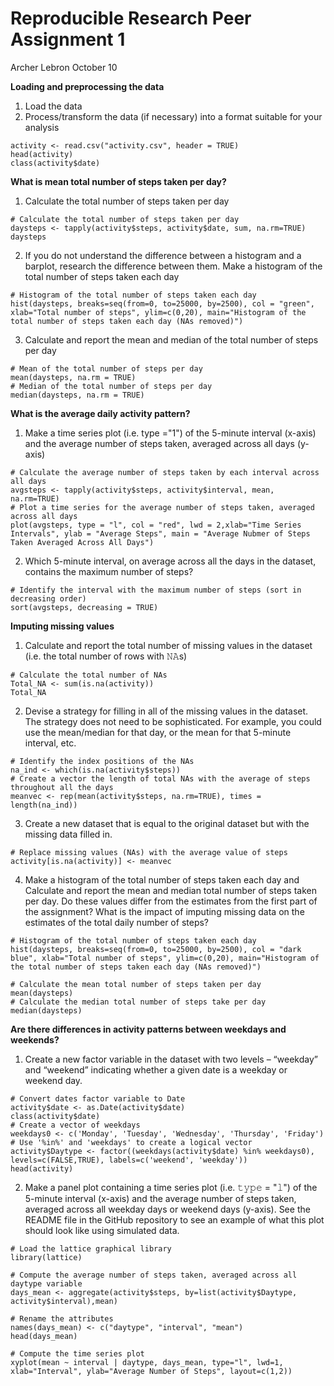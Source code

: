 # Reproducible Research Peer Assignment 1
Archer Lebron
October 10

**Loading and preprocessing the data**

1. Load the data
2. Process/transform the data (if necessary) into a format suitable for your analysis
``` {r}
activity <- read.csv("activity.csv", header = TRUE)
head(activity)
class(activity$date)
```


**What is mean total number of steps taken per day?**

1. Calculate the total number of steps taken per day
``` {r}
# Calculate the total number of steps taken per day
daysteps <- tapply(activity$steps, activity$date, sum, na.rm=TRUE)
daysteps
```

2. If you do not understand the difference between a histogram and a barplot, research the difference between them. Make a histogram of the total number of steps taken each day
``` {r}
# Histogram of the total number of steps taken each day
hist(daysteps, breaks=seq(from=0, to=25000, by=2500), col = "green", xlab="Total number of steps", ylim=c(0,20), main="Histogram of the total number of steps taken each day (NAs removed)")
```


3. Calculate and report the mean and median of the total number of steps per day
``` {r}
# Mean of the total number of steps per day
mean(daysteps, na.rm = TRUE)
# Median of the total number of steps per day
median(daysteps, na.rm = TRUE)
```


**What is the average daily activity pattern?**

1. Make a time series plot (i.e. type ="1") of the 5-minute interval (x-axis) and the average number of steps taken, averaged across all days (y-axis)
``` {r}
# Calculate the average number of steps taken by each interval across all days
avgsteps <- tapply(activity$steps, activity$interval, mean, na.rm=TRUE)
# Plot a time series for the average number of steps taken, averaged across all days
plot(avgsteps, type = "l", col = "red", lwd = 2,xlab="Time Series Intervals", ylab = "Average Steps", main = "Average Nubmer of Steps Taken Averaged Across All Days")
```



2. Which 5-minute interval, on average across all the days in the dataset, contains the maximum number of steps?
``` {r}
# Identify the interval with the maximum number of steps (sort in decreasing order)
sort(avgsteps, decreasing = TRUE)
```


**Imputing missing values**

1. Calculate and report the total number of missing values in the dataset (i.e. the total number of rows with 𝙽𝙰s)
``` {r}
# Calculate the total number of NAs
Total_NA <- sum(is.na(activity))
Total_NA
```

2. Devise a strategy for filling in all of the missing values in the dataset. The strategy does not need to be sophisticated. For example, you could use the mean/median for that day, or the mean for that 5-minute interval, etc.
``` {r}
# Identify the index positions of the NAs
na_ind <- which(is.na(activity$steps))
# Create a vector the length of total NAs with the average of steps throughout all the days
meanvec <- rep(mean(activity$steps, na.rm=TRUE), times = length(na_ind))
```

3. Create a new dataset that is equal to the original dataset but with the missing data filled in.
``` {r}
# Replace missing values (NAs) with the average value of steps 
activity[is.na(activity)] <- meanvec
```

4. Make a histogram of the total number of steps taken each day and Calculate and report the mean and median total number of steps taken per day. Do these values differ from the estimates from the first part of the assignment? What is the impact of imputing missing data on the estimates of the total daily number of steps?

``` {r}
# Histogram of the total number of steps taken each day
hist(daysteps, breaks=seq(from=0, to=25000, by=2500), col = "dark blue", xlab="Total number of steps", ylim=c(0,20), main="Histogram of the total number of steps taken each day (NAs removed)")

# Calculate the mean total number of steps taken per day
mean(daysteps)
# Calculate the median total number of steps take per day
median(daysteps)
```


**Are there differences in activity patterns between weekdays and weekends?**

1. Create a new factor variable in the dataset with two levels – “weekday” and “weekend” indicating whether a given date is a weekday or weekend day.
``` {r}
# Convert dates factor variable to Date 
activity$date <- as.Date(activity$date)
class(activity$date)
# Create a vector of weekdays
weekdays0 <- c('Monday', 'Tuesday', 'Wednesday', 'Thursday', 'Friday')
# Use '%in%' and 'weekdays' to create a logical vector
activity$Daytype <- factor((weekdays(activity$date) %in% weekdays0), levels=c(FALSE,TRUE), labels=c('weekend', 'weekday'))
head(activity)
```

2. Make a panel plot containing a time series plot (i.e. 𝚝𝚢𝚙𝚎 = "𝚕") of the 5-minute interval (x-axis) and the average number of steps taken, averaged across all weekday days or weekend days (y-axis). See the README file in the GitHub repository to see an example of what this plot should look like using simulated data.

``` {r}
# Load the lattice graphical library
library(lattice)

# Compute the average number of steps taken, averaged across all daytype variable
days_mean <- aggregate(activity$steps, by=list(activity$Daytype, activity$interval),mean)

# Rename the attributes
names(days_mean) <- c("daytype", "interval", "mean")
head(days_mean)

# Compute the time series plot
xyplot(mean ~ interval | daytype, days_mean, type="l", lwd=1, xlab="Interval", ylab="Average Number of Steps", layout=c(1,2))
```



